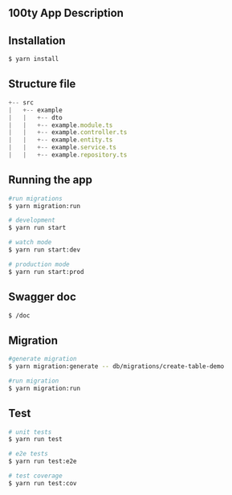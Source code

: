 

## 100ty App Description

## Installation

```bash
$ yarn install
```

## Structure file
```js
+-- src
|   +-- example
|   |   +-- dto
|   |   +-- example.module.ts
|   |   +-- example.controller.ts
|   |   +-- example.entity.ts
|   |   +-- example.service.ts
|   |   +-- example.repository.ts
```

## Running the app

```bash
#run migrations
$ yarn migration:run

# development
$ yarn run start

# watch mode
$ yarn run start:dev

# production mode
$ yarn run start:prod
```

## Swagger doc
```bash
$ /doc
```

## Migration


```bash
#generate migration
$ yarn migration:generate -- db/migrations/create-table-demo

#run migration
$ yarn migration:run
```

## Test

```bash
# unit tests
$ yarn run test

# e2e tests
$ yarn run test:e2e

# test coverage
$ yarn run test:cov
```

